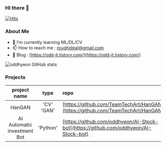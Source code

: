 ### HI there 👋
<!-- 방문자 수 표시 -->
[![Hits](https://hits.seeyoufarm.com/api/count/incr/badge.svg?url=https%3A%2F%2Fgithub.com%2Foddhyeon&count_bg=%23424540&title_bg=%233D67A0&icon=&icon_color=%23E7E7E7&title=Visits&edge_flat=false)](https://hits.seeyoufarm.com)

### About Me
- 🌱 I’m currently learning ML/DL/CV
- 📫 How to reach me : <a href="mailto:roughideal@gmail.com">roughideal@gmail.com</a>
- 💬 Blog : [https://odd-it.tistory.com/](https://odd-it.tistory.com/)

![oddhyeon GitHub stats](https://github-readme-stats.vercel.app/api?username=oddhyeon&show_icons=true&theme=radical)

### Projects
|    project name    | type  | repo |
|:----------:|:------:| :---- | 
| HanGAN |'CV' 'GAN' | [https://github.com/TeamTechArt/HanGAN](https://github.com/TeamTechArt/HanGAN)
| AI Automatic investment Bot | 'Python' | [https://github.com/oddhyeon/AI-Stock-bot](https://github.com/oddhyeon/AI-Stock-bot)


